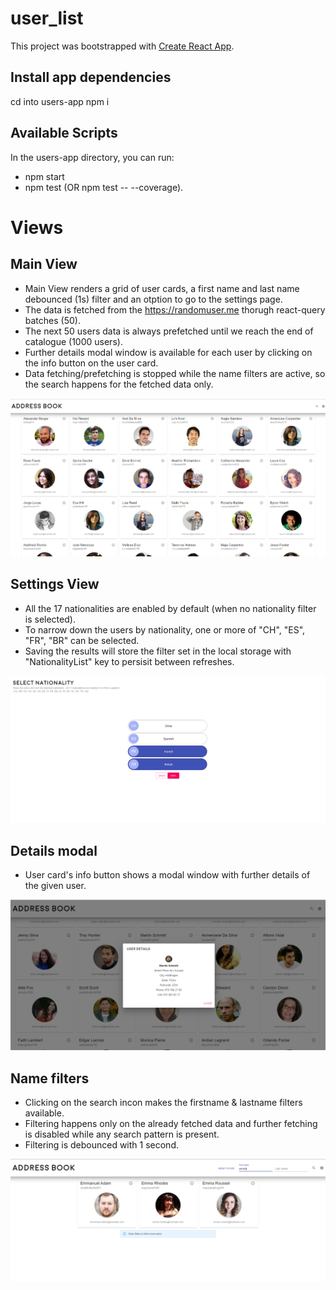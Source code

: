 # user_list

This project was bootstrapped with [Create React App](https://github.com/facebook/create-react-app).

## Install app dependencies

cd into users-app
npm i

## Available Scripts

In the users-app directory, you can run:

- npm start
- npm test (OR npm test -- --coverage).

# Views

## Main View

- Main View renders a grid of user cards, a first name and last name debounced (1s) filter and an otption to go to the settings page.
- The data is fetched from the https://randomuser.me thorugh react-query batches (50).
- The next 50 users data is always prefetched until we reach the end of catalogue (1000 users).
- Further details modal window is available for each user by clicking on the info button on the user card.
- Data fetching/prefetching is stopped while the name filters are active, so the search happens for the fetched data only.

<p align="center">
  <img src="screenshots/mainView.PNG">
</p>

## Settings View

- All the 17 nationalities are enabled by default (when no nationality filter is selected).
- To narrow down the users by nationality, one or more of "CH", "ES", "FR", "BR" can be selected.
- Saving the results will store the filter set in the local storage with "NationalityList" key to persisit between refreshes.

<p align="center">
  <img src="screenshots/selectNat.PNG">
</p>

## Details modal

- User card's info button shows a modal window with further details of the given user.

<p align="center">
  <img src="screenshots/details.PNG">
</p>

## Name filters

- Clicking on the search incon makes the firstname & lastname filters available.
- Filtering happens only on the already fetched data and further fetching is disabled while any search pattern is present.
- Filtering is debounced with 1 second.

<p align="center">
  <img src="screenshots/nameFilter.PNG">
</p>
